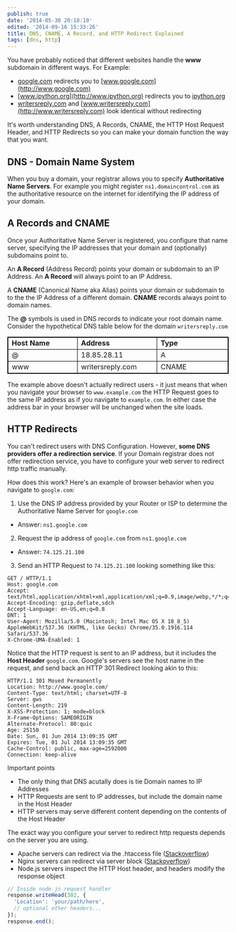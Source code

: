 ```yaml
---
publish: true
date: '2014-05-30 20:18:10'
edited: '2014-09-16 15:33:26'
title: DNS, CNAME, A Record, and HTTP Redirect Explained
tags: [dns, http]
---
```


You have probably noticed that different websites handle the **www** subdomain in different ways. For Example:

- [google.com](http://google.com) redirects you to [www.google.com](http://www.google.com)
- [www.ipython.org](http://www.ipython.org) redirects you to [ipython.org](http://ipython.org)
- [writersreply.com](http://writersreply.com) and [www.writersreply.com](http://www.writersreply.com) look identical without redirecting

It's worth understanding DNS, A Records, CNAME, the HTTP Host Request Header,  and HTTP Redirects so you can make your domain function the way that you want.

## DNS - Domain Name System

When you buy a domain, your registrar allows you to specify **Authoritative Name Servers**. For example you might register `ns1.domaincontrol.com` as the authoritative resource on the internet for identifying the IP address of your domain.

## A Records and CNAME

Once your Authoritative Name Server is registered, you configure that name server, specifying the IP addresses that your domain and (optionally) subdomains point to. 

An **A Record** (Address Record) points your domain or subdomain to an IP Address. An **A Record** will always point to an IP Address.

A **CNAME** (Canonical Name aka Alias) points your domain or subdomain to to the the IP Address of a different domain. **CNAME** records always point to domain names. 

The **@** symbols is used in DNS records to indicate your root domain name. Consider the hypothetical DNS table below for the domain `writersreply.com`

<table>
<style>
thead{
  font-weight: bold;
}
td{
  width: 180px;
}
table, td, th {
  border:1px solid black;
  border-collapse:collapse;
}
</style>
<thead>
<tr><td>Host Name</td><td>Address</td><td>Type</td></tr>
</thead>
<tbody>
<tr><td>@</td><td>18.85.28.11</td><td>A</td></tr>
<tr><td>www</td><td>writersreply.com</td><td>CNAME</td></tr>
</tbody>
</table>

The example above doesn't actually redirect users - it just means that when you navigate your browser to `www.example.com` the HTTP Request goes to the same IP address as if you navigate to `example.com`. In either case the address bar in your browser will be unchanged when the site loads. 

## HTTP Redirects

You can't redirect users with DNS Configuration. However, **some DNS providers offer a redirection service**. If your Domain registrar does not offer redirection service, you have to configure your web server to redirect http traffic manually. 

How does this work? Here's an example of browser behavior when you navigate to `google.com`:

1. Use the DNS IP address provided by your Router or ISP to determine the Authoritative Name Server for `google.com`
  - Answer: `ns1.google.com`
2. Request the ip address of `google.com` from `ns1.google.com`
  - Answer: `74.125.21.100`
3. Send an HTTP Request to `74.125.21.100` looking something like this:
```
GET / HTTP/1.1
Host: google.com
Accept: text/html,application/xhtml+xml,application/xml;q=0.9,image/webp,*/*;q=0.8
Accept-Encoding: gzip,deflate,sdch
Accept-Language: en-US,en;q=0.8
DNT: 1
User-Agent: Mozilla/5.0 (Macintosh; Intel Mac OS X 10_8_5) AppleWebKit/537.36 (KHTML, like Gecko) Chrome/35.0.1916.114 Safari/537.36
X-Chrome-UMA-Enabled: 1
```
Notice that the HTTP request is sent to an IP address, but it includes the **Host Header** `google.com`. Google's servers see the host name in the request, and send back an HTTP 301 Redirect looking akin to this:
```
HTTP/1.1 301 Moved Permanently
Location: http://www.google.com/
Content-Type: text/html; charset=UTF-8
Server: gws
Content-Length: 219
X-XSS-Protection: 1; mode=block
X-Frame-Options: SAMEORIGIN
Alternate-Protocol: 80:quic
Age: 25150
Date: Sun, 01 Jun 2014 13:09:35 GMT
Expires: Tue, 01 Jul 2014 13:09:35 GMT
Cache-Control: public, max-age=2592000
Connection: keep-alive
```

Important points

- The only thing that DNS acutally does is tie Domain names to IP Addresses
- HTTP Requests are sent to IP addresses, but include the domain name in the Host Header
- HTTP servers may serve different content depending on the contents of the Host Header

The exact way you configure your server to redirect http requests depends on the server you are using. 

- Apache servers can redirect via the .htaccess file ([Stackoverflow](http://stackoverflow.com/questions/1100343/apache-redirect-from-non-www-to-www))
- Nginx servers can redirect via server block ([Stackoverflow](http://stackoverflow.com/questions/10294481/how-to-redirect-a-url-in-nginx))
- Node.js servers inspect the HTTP Host header, and headers modify the response object

```javascript
// Inside node.js request handler
response.writeHead(302, {
  'Location': 'your/path/here',
  // optional other headers...
});
response.end();
```

   